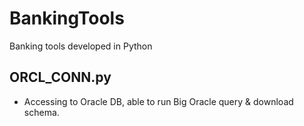 # BankingTools
Banking tools developed in Python

## ORCL_CONN.py 
- Accessing to Oracle DB, able to run Big Oracle query & download schema.
